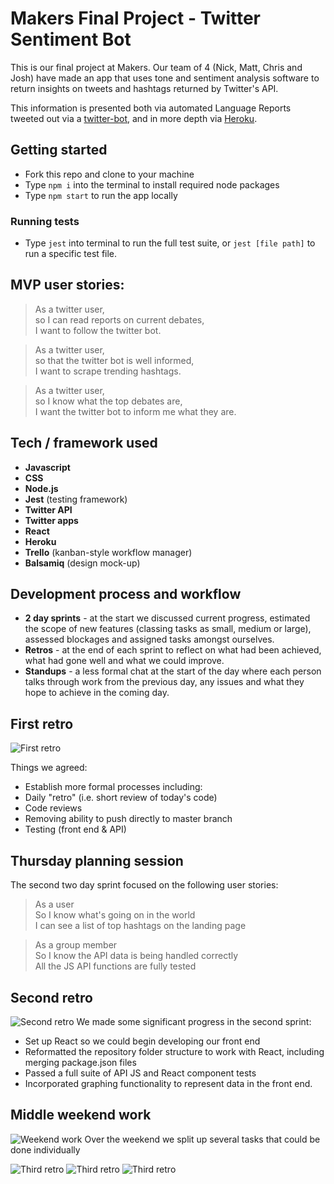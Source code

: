 # Makers Final Project - Twitter Sentiment Bot

This is our final project at Makers. Our team of 4 (Nick, Matt, Chris and Josh) have made an app that uses tone and sentiment analysis software to return insights on tweets and hashtags returned by Twitter's API.  
  
This information is presented both via automated Language Reports tweeted out via a [twitter-bot](https://twitter.com/BotAnalysis), and in more depth via [Heroku](https://sentiment-analysis-twitter-bot.herokuapp.com/).  

## Getting started
* Fork this repo and clone to your machine
* Type ```npm i``` into the terminal to install required node packages  
* Type ```npm start``` to run the app locally

### Running tests
* Type ```jest``` into terminal to run the full test suite, or ```jest [file path]``` to run a specific test file.   

## MVP user stories:
> As a twitter user,  
> so I can read reports on current debates,  
> I want to follow the twitter bot.  

> As a twitter user,  
> so that the twitter bot is well informed,  
> I want to scrape trending hashtags.

> As a twitter user,  
> so I know what the top debates are,  
> I want the twitter bot to inform me what they are.

## Tech / framework used
* __Javascript__
* __CSS__
* __Node.js__
* __Jest__ (testing framework)
* __Twitter API__
* __Twitter apps__
* __React__
* __Heroku__
* __Trello__ (kanban-style workflow manager)
* __Balsamiq__ (design mock-up)

## Development process and workflow 
* __2 day sprints__ - at the start we discussed current progress, estimated the scope of new features (classing tasks as  small, medium or large), assessed blockages and assigned tasks amongst ourselves.
* __Retros__ - at the end of each sprint to reflect on what had been achieved, what had gone well and what we could improve.
* __Standups__ - a less formal chat at the start of the day where each person talks through work from the previous day, any issues and what they hope to achieve in the coming day.

## First retro

![First retro](/assets/retro1.jpg "retro")

Things we agreed:

- Establish more formal processes including:
- Daily "retro" (i.e. short review of today's code)
- Code reviews
- Removing ability to push directly to master branch
- Testing (front end & API)


## Thursday planning session  

The second two day sprint focused on the following user stories:

> As a user  
> So I know what's going on in the world  
> I can see a list of top hashtags on the landing page  

> As a group member  
> So I know the API data is being handled correctly  
> All the JS API functions are fully tested  

## Second retro

![Second retro](/assets/retro2.JPG "retro 2")
We made some significant progress in the second sprint:  
- Set up React so we could begin developing our front end
- Reformatted the repository folder structure to work with React, including merging package.json files
- Passed a full suite of API JS and React component tests 
- Incorporated graphing functionality to represent data in the front end.

## Middle weekend work
![Weekend work](/assets/weekend_work.JPG "weekend-work") 
Over the weekend we split up several tasks that could be done individually

![Third retro](/assets/retro3.jpg "retro 3")
![Third retro](/assets/retro3.1.jpg "retro 3")
![Third retro](/assets/retro3.2.jpg "retro 3")